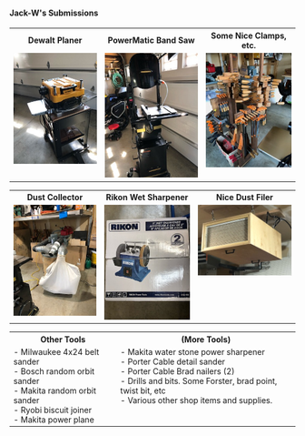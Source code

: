 #### Jack-W's Submissions

<table>
  <tr>
    <th>Dewalt Planer</td>
    <th>PowerMatic Band Saw</td>
    <th>Some Nice Clamps, etc.</td>
  </tr>
  <tr>
      <td valign="top">
      <a href="./image0.jpg">
      <img src="./Thumbnails/image0-T.jpg">
      </a>
      </td>
      <td valign="top">
      <a href="./iamge1.jpg">
      <img src="./Thumbnails/image1-T.jpg">
      </a>
      </td>
      <td valign="top">
      <a href="./iamge3.jpg">
      <img src="./Thumbnails/image3-T.jpg">
      </a>
      </td>
  </tr>
 </table>

<table>
  <tr>
    <th>Dust Collector</td>
    <th>Rikon Wet Sharpener</td>
    <th>Nice Dust Filer</td>
  </tr>
  <tr>
 <td valign="top">
      <a href="./image4.jpg">
      <img src="./Thumbnails/image4-T.jpg">
      </a>
      </td>      
      <td valign="top">
      <a href="./image5.jpg">
      <img src="./Thumbnails/image5-T.jpg">
      </a>
      </td>
      <td valign="top">
      <a href="./image6.jpg">
      <img src="./Thumbnails/image6-T.jpg">
      </a>
      </td>
  </tr>
 </table>

 <table>
  <tr>
    <th>Other Tools</td>
    <th>(More Tools)</td>
  </tr>
  <tr>
     	<td valign="top">
	- Milwaukee 4x24 belt sander</br>
	- Bosch random orbit sander</br>
	- Makita random orbit sander</br>
	- Ryobi biscuit joiner</br>
	- Makita power plane</br>
      	</td>
      	<td valign="top">
	- Makita water stone power sharpener</br>
	- Porter Cable detail sander</br>
	- Porter Cable Brad nailers (2)</br>
	- Drills and bits. Some Forster, brad point, twist bit, etc</br>
	- Various other shop items and supplies.</br>	</td>	
  </tr>
 </table>


